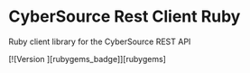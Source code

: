 # CyberSource Rest Client Ruby
Ruby client library for the CyberSource REST API

[![Version         ][rubygems_badge]][rubygems]
